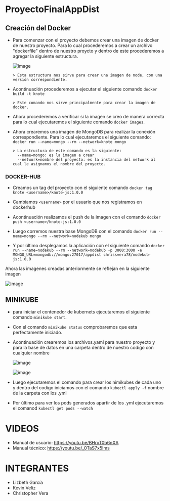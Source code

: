 # ProyectoFinalAppDist
## Creación del Docker
- Para comenzar con el proyecto debemos crear una imagen de docker de nuestro proyecto. Para lo cual procederemos a crear un archivo "dockerfile" dentro de nuestro proycto y dentro de este procederemos a agregar la siguiente estructura.

    ![image](https://user-images.githubusercontent.com/65980001/188552593-3feab757-1fbc-4b98-9335-2d8d6fb39cbe.png)

      > Esta estructura nos sirve para crear una imagen de node, con una versión correspondiente.

* Acontinuación procederemos a ejecutar el siguiente comando `docker build -t knote`

      > Este comando nos sirve principalmente para crear la imagen de docker.

* Ahora procederemos a verificar si la imagen se creo de manera correcta para lo cual ejecutaremos el siguiente comando `docker images`.

* Ahora crearemos una imagen de MongoDB para realizar la conexión correspondiente. Para lo cual ejecutaremos el siguiente comando: `docker run --name=mongo --rm --network=knote mongo`
    
      > La estructura de este comando es la siguiente: 
        --name=mongo: es la imagen a crear
        --network=nombre del proyecto: es la instancia del network al cual le asignamos el nombre del proyecto.
      
### DOCKER-HUB

* Creamos un tag del proyecto con el siguiente comando `docker tag knote <username>/knote-js:1.0.0`
 
* Cambiamos `<username>` por el usuario que nos registramos en dockerhub 

* Acontinuación realizamos el push de la imagen con el comando `docker push <username>/knote-js:1.0.0`

* Luego corremos nuestra base MongoDB con el comando `docker run --name=mongo --rm --network=nodekub mongo`

* Y por último desplegamos la aplicación con el siguiente comando `docker run --name=nodekub --rm --network=nodekub -p 3000:3000 -e MONGO_URL=mongodb://mongo:27017/appdist chrissvera78/nodekub-js:1.0.0`

Ahora las imagenes creadas anteriormente se reflejan en la siguiente imagen

   ![image](https://user-images.githubusercontent.com/65980001/188557127-f397c297-0aef-4b63-b511-95a3df1a0ff4.png)

## MINIKUBE

* para iniciar el contenedor de kubernets ejecutaremos el siguiente comando `minikube start`.

* Con el comando `minikube status` comprobaremos que esta perfectamente iniciado.

* Acontinuación crearemos los archivos.yaml para nuestro proyecto y para la base de datos en una carpeta dentro de nuestro codigo con cualquier nombre 

    ![image](https://user-images.githubusercontent.com/65980001/188562529-a09c66c3-9ce9-497c-87e1-0a0911c1c8ad.png)

    ![image](https://user-images.githubusercontent.com/65980001/188563004-af30d1ce-2e41-4e16-8892-8feb702e956f.png) 


* Luego ejecutaremos el comando para crear los nimikubes de cada uno y dentro del codigo iniciamos con el comando `kubectl apply -f` nombre de la carpeta con los .yml

* Por último para ver los pods generados apartir de los .yml ejecutaremos el comanod `kubectl get pods --watch`

# VIDEOS

- Manual de usuario: https://youtu.be/BHrxT0b6nXA
- Manual técnico: https://youtu.be/_0TaS7x5Ims

# INTEGRANTES
- Lizbeth García
- Kevin Veliz
- Christopher Vera

